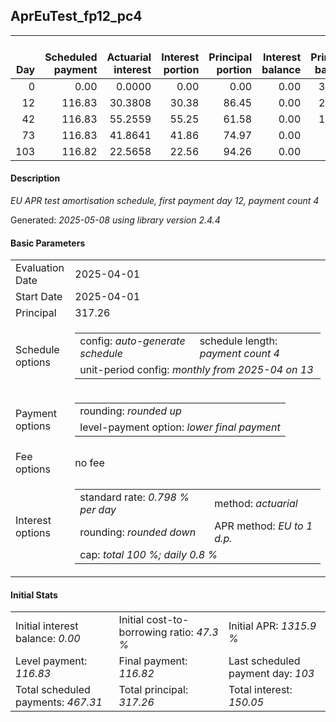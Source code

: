 <h2>AprEuTest_fp12_pc4</h2>
<table>
    <thead style="vertical-align: bottom;">
        <th style="text-align: right;">Day</th>
        <th style="text-align: right;">Scheduled payment</th>
        <th style="text-align: right;">Actuarial interest</th>
        <th style="text-align: right;">Interest portion</th>
        <th style="text-align: right;">Principal portion</th>
        <th style="text-align: right;">Interest balance</th>
        <th style="text-align: right;">Principal balance</th>
        <th style="text-align: right;">Total actuarial interest</th>
        <th style="text-align: right;">Total interest</th>
        <th style="text-align: right;">Total principal</th>
    </thead>
    <tr style="text-align: right;">
        <td class="ci00">0</td>
        <td class="ci01" style="white-space: nowrap;">0.00</td>
        <td class="ci02">0.0000</td>
        <td class="ci03">0.00</td>
        <td class="ci04">0.00</td>
        <td class="ci05">0.00</td>
        <td class="ci06">317.26</td>
        <td class="ci07">0.0000</td>
        <td class="ci08">0.00</td>
        <td class="ci09">0.00</td>
    </tr>
    <tr style="text-align: right;">
        <td class="ci00">12</td>
        <td class="ci01" style="white-space: nowrap;">116.83</td>
        <td class="ci02">30.3808</td>
        <td class="ci03">30.38</td>
        <td class="ci04">86.45</td>
        <td class="ci05">0.00</td>
        <td class="ci06">230.81</td>
        <td class="ci07">30.3808</td>
        <td class="ci08">30.38</td>
        <td class="ci09">86.45</td>
    </tr>
    <tr style="text-align: right;">
        <td class="ci00">42</td>
        <td class="ci01" style="white-space: nowrap;">116.83</td>
        <td class="ci02">55.2559</td>
        <td class="ci03">55.25</td>
        <td class="ci04">61.58</td>
        <td class="ci05">0.00</td>
        <td class="ci06">169.23</td>
        <td class="ci07">85.6367</td>
        <td class="ci08">85.63</td>
        <td class="ci09">148.03</td>
    </tr>
    <tr style="text-align: right;">
        <td class="ci00">73</td>
        <td class="ci01" style="white-space: nowrap;">116.83</td>
        <td class="ci02">41.8641</td>
        <td class="ci03">41.86</td>
        <td class="ci04">74.97</td>
        <td class="ci05">0.00</td>
        <td class="ci06">94.26</td>
        <td class="ci07">127.5008</td>
        <td class="ci08">127.49</td>
        <td class="ci09">223.00</td>
    </tr>
    <tr style="text-align: right;">
        <td class="ci00">103</td>
        <td class="ci01" style="white-space: nowrap;">116.82</td>
        <td class="ci02">22.5658</td>
        <td class="ci03">22.56</td>
        <td class="ci04">94.26</td>
        <td class="ci05">0.00</td>
        <td class="ci06">0.00</td>
        <td class="ci07">150.0667</td>
        <td class="ci08">150.05</td>
        <td class="ci09">317.26</td>
    </tr>
</table>
<h4>Description</h4>
<p><i>EU APR test amortisation schedule, first payment day 12, payment count 4</i></p>
<p>Generated: <i>2025-05-08 using library version 2.4.4</i></p>
<h4>Basic Parameters</h4>
<table>
    <tr>
        <td>Evaluation Date</td>
        <td>2025-04-01</td>
    </tr>
    <tr>
        <td>Start Date</td>
        <td>2025-04-01</td>
    </tr>
    <tr>
        <td>Principal</td>
        <td>317.26</td>
    </tr>
    <tr>
        <td>Schedule options</td>
        <td>
            <table>
                <tr>
                    <td>config: <i>auto-generate schedule</i></td>
                    <td>schedule length: <i><i>payment count</i> 4</i></td>
                </tr>
                <tr>
                    <td colspan="2" style="white-space: nowrap;">unit-period config: <i>monthly from 2025-04 on 13</i></td>
                </tr>
            </table>
        </td>
    </tr>
    <tr>
        <td>Payment options</td>
        <td>
            <table>
                <tr>
                    <td>rounding: <i>rounded up</i></td>
                </tr>
                <tr>
                    <td>level-payment option: <i>lower&nbsp;final&nbsp;payment</i></td>
                </tr>
            </table>
        </td>
    </tr>
    <tr>
        <td>Fee options</td>
        <td>no fee
        </td>
    </tr>
    <tr>
        <td>Interest options</td>
        <td>
            <table>
                <tr>
                    <td>standard rate: <i>0.798 % per day</i></td>
                    <td>method: <i>actuarial</i></td>
                </tr>
                <tr>
                    <td>rounding: <i>rounded down</i></td>
                    <td>APR method: <i>EU to 1 d.p.</i></td>
                </tr>
                <tr>
                    <td colspan="2">cap: <i>total 100 %; daily 0.8 %</td>
                </tr>
            </table>
        </td>
    </tr>
</table>
<h4>Initial Stats</h4>
<table>
    <tr>
        <td>Initial interest balance: <i>0.00</i></td>
        <td>Initial cost-to-borrowing ratio: <i>47.3 %</i></td>
        <td>Initial APR: <i>1315.9 %</i></td>
    </tr>
    <tr>
        <td>Level payment: <i>116.83</i></td>
        <td>Final payment: <i>116.82</i></td>
        <td>Last scheduled payment day: <i>103</i></td>
    </tr>
    <tr>
        <td>Total scheduled payments: <i>467.31</i></td>
        <td>Total principal: <i>317.26</i></td>
        <td>Total interest: <i>150.05</i></td>
    </tr>
</table>